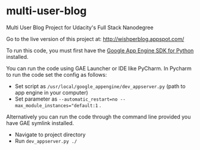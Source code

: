 # multi-user-blog
Multi User Blog Project for Udacity's Full Stack Nanodegree

Go to the live version of this project at: http://wishperblog.appspot.com/

To run this code, you must first have the [Google App Engine SDK for Python](https://cloud.google.com/appengine/downloads) installed.

You can run the code using GAE Launcher or IDE like PyCharm. In Pycharm to run the code set the config as follows:
* Set script as `/usr/local/google_appengine/dev_appserver.py` (path to app engine in your computer)
* Set parameter as `--automatic_restart=no --max_module_instances="default:1` .
  
Alternatively you can run the code through the command line
provided you have GAE symlink installed.
  - Navigate to project directory
  - Run `dev_appserver.py ./`

